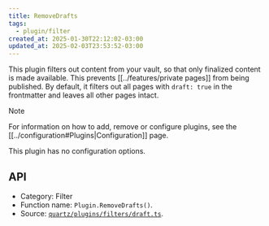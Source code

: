 ```yaml
---
title: RemoveDrafts
tags:
  - plugin/filter
created_at: 2025-01-30T22:12:02-03:00
updated_at: 2025-02-03T23:53:52-03:00
---
```


This plugin filters out content from your vault, so that only finalized content is made available. This prevents [[../features/private pages]] from being published. By default, it filters out all pages with `draft: true` in the frontmatter and leaves all other pages intact.

> [!note]
> For information on how to add, remove or configure plugins, see the [[../configuration#Plugins|Configuration]] page.

This plugin has no configuration options.

## API

- Category: Filter
- Function name: `Plugin.RemoveDrafts()`.
- Source: [`quartz/plugins/filters/draft.ts`](https://github.com/jackyzha0/quartz/blob/v4/quartz/plugins/filters/draft.ts).
